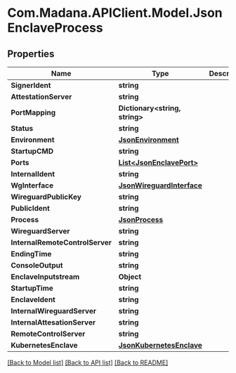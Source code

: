 
# Com.Madana.APIClient.Model.JsonEnclaveProcess

## Properties

Name | Type | Description | Notes
------------ | ------------- | ------------- | -------------
**SignerIdent** | **string** |  | [optional] 
**AttestationServer** | **string** |  | [optional] 
**PortMapping** | **Dictionary&lt;string, string&gt;** |  | [optional] 
**Status** | **string** |  | [optional] 
**Environment** | [**JsonEnvironment**](JsonEnvironment.md) |  | [optional] 
**StartupCMD** | **string** |  | [optional] 
**Ports** | [**List&lt;JsonEnclavePort&gt;**](JsonEnclavePort.md) |  | [optional] 
**InternalIdent** | **string** |  | [optional] 
**WgInterface** | [**JsonWireguardInterface**](JsonWireguardInterface.md) |  | [optional] 
**WireguardPublicKey** | **string** |  | [optional] 
**PublicIdent** | **string** |  | [optional] 
**Process** | [**JsonProcess**](JsonProcess.md) |  | [optional] 
**WireguardServer** | **string** |  | [optional] 
**InternalRemoteControlServer** | **string** |  | [optional] 
**EndingTime** | **string** |  | [optional] 
**ConsoleOutput** | **string** |  | [optional] 
**EnclaveInputstream** | **Object** |  | [optional] 
**StartupTime** | **string** |  | [optional] 
**EnclaveIdent** | **string** |  | [optional] 
**InternalWireguardServer** | **string** |  | [optional] 
**InternalAttesationServer** | **string** |  | [optional] 
**RemoteControlServer** | **string** |  | [optional] 
**KubernetesEnclave** | [**JsonKubernetesEnclave**](JsonKubernetesEnclave.md) |  | [optional] 

[[Back to Model list]](../README.md#documentation-for-models)
[[Back to API list]](../README.md#documentation-for-api-endpoints)
[[Back to README]](../README.md)

